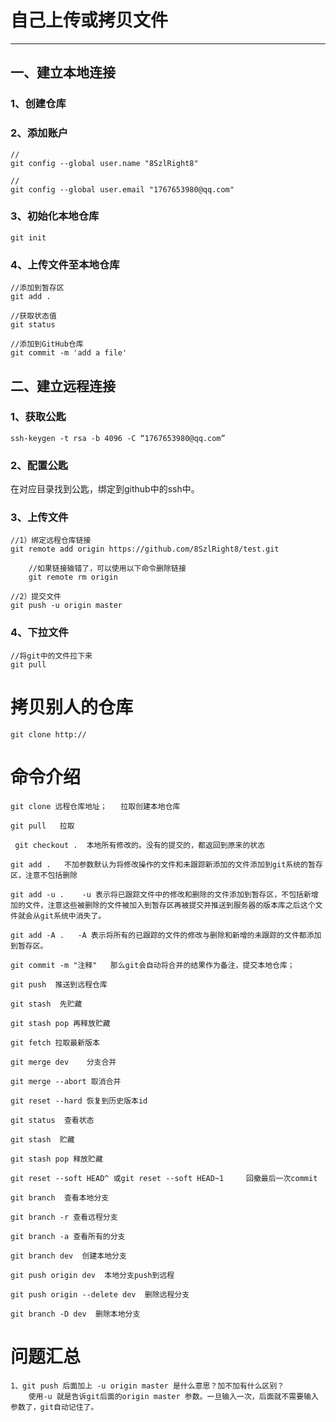 # 自己上传或拷贝文件

---

## 一、建立本地连接

### 1、创建仓库

### 2、添加账户

~~~
//
git config --global user.name "8SzlRight8"

//
git config --global user.email "1767653980@qq.com"

~~~



### 3、初始化本地仓库

~~~
git init
~~~



### 4、上传文件至本地仓库

~~~
//添加到暂存区
git add .

//获取状态值
git status

//添加到GitHub仓库
git commit -m 'add a file'
~~~



## 二、建立远程连接

### 1、获取公匙

~~~
ssh-keygen -t rsa -b 4096 -C “1767653980@qq.com”
~~~

### 2、配置公匙

在对应目录找到公匙，绑定到github中的ssh中。

### 3、上传文件

~~~
//1）绑定远程仓库链接
git remote add origin https://github.com/8SzlRight8/test.git

	//如果链接输错了，可以使用以下命令删除链接
	git remote rm origin
	
//2）提交文件
git push -u origin master

~~~

### 4、下拉文件

~~~
//将git中的文件拉下来
git pull
~~~

# 拷贝别人的仓库

~~~
git clone http://
~~~



# 命令介绍

~~~
git clone 远程仓库地址；   拉取创建本地仓库

git pull   拉取

 git checkout .  本地所有修改的。没有的提交的，都返回到原来的状态  

git add .   不加参数默认为将修改操作的文件和未跟踪新添加的文件添加到git系统的暂存区，注意不包括删除

git add -u .    -u 表示将已跟踪文件中的修改和删除的文件添加到暂存区，不包括新增加的文件，注意这些被删除的文件被加入到暂存区再被提交并推送到服务器的版本库之后这个文件就会从git系统中消失了。

git add -A .   -A 表示将所有的已跟踪的文件的修改与删除和新增的未跟踪的文件都添加到暂存区。

git commit -m "注释"   那么git会自动将合并的结果作为备注，提交本地仓库；

git push  推送到远程仓库

git stash  先贮藏

git stash pop 再释放贮藏

git fetch 拉取最新版本

git merge dev    分支合并

git merge --abort 取消合并

git reset --hard 恢复到历史版本id 

git status  查看状态

git stash  贮藏

git stash pop 释放贮藏

git reset --soft HEAD^ 或git reset --soft HEAD~1     回撤最后一次commit 

git branch  查看本地分支

git branch -r 查看远程分支

git branch -a 查看所有的分支

git branch dev  创建本地分支

git push origin dev  本地分支push到远程

git push origin --delete dev  删除远程分支

git branch -D dev  删除本地分支

~~~





# 问题汇总

~~~
1、git push 后面加上 -u origin master 是什么意思？加不加有什么区别？
	使用-u 就是告诉git后面的origin master 参数。一旦输入一次，后面就不需要输入参数了，git自动记住了。
~~~

